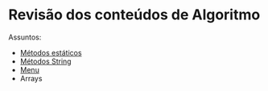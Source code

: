 # Revisão dos conteúdos de Algoritmo

Assuntos:
- [Métodos estáticos](assuntos/metodos.md)
- [Métodos String](assuntos/string.md)
- [Menu](assuntos/menu.md)
- Arrays
  
